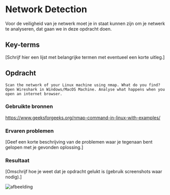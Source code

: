 # Network Detection

Voor de veiligheid van je netwerk moet je in staat kunnen zijn om je netwerk te analyseren, dat gaan we in deze opdracht doen.

## Key-terms
[Schrijf hier een lijst met belangrijke termen met eventueel een korte uitleg.]

## Opdracht

    Scan the network of your Linux machine using nmap. What do you find?
    Open Wireshark in Windows/MacOS Machine. Analyse what happens when you open an internet browser. 


### Gebruikte bronnen

https://www.geeksforgeeks.org/nmap-command-in-linux-with-examples/


### Ervaren problemen
[Geef een korte beschrijving van de problemen waar je tegenaan bent gelopen met je gevonden oplossing.]

### Resultaat
[Omschrijf hoe je weet dat je opdracht gelukt is (gebruik screenshots waar nodig).]

![afbeelding](https://github.com/techgrounds/techgrounds-Allardyg/assets/132412310/0c99e495-29d6-4353-9c5a-7b938b6b7b98)
